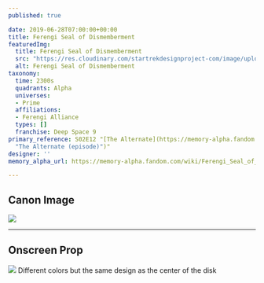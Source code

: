 ```yaml
---
published: true

date: 2019-06-28T07:00:00+00:00
title: Ferengi Seal of Dismemberment
featuredImg:
  title: Ferengi Seal of Dismemberment
  src: "https://res.cloudinary.com/startrekdesignproject-com/image/upload/v1561753515/FerengiSealOfDismemberment.png"
  alt: Ferengi Seal of Dismemberment
taxonomy:
  time: 2300s
  quadrants: Alpha
  universes:
  - Prime
  affiliations:
  - Ferengi Alliance
  types: []
  franchise: Deep Space 9
primary_reference: S02E12 "[The Alternate](https://memory-alpha.fandom.com/wiki/The_Alternate
  "The Alternate (episode)")"
designer: ''
memory_alpha_url: https://memory-alpha.fandom.com/wiki/Ferengi_Seal_of_Dismemberment

---
```

## Canon Image

![](https://res.cloudinary.com/startrekdesignproject-com/image/upload/v1561753515/FerengiSealOfDismemberment1.jpg)

___
## Onscreen Prop


![](https://res.cloudinary.com/startrekdesignproject-com/image/upload/v1561753515/Ferengi-LabelProp.jpg) Different colors but the same design as the center of the disk 